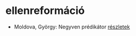 # ellenreformáció

- Moldova, György: Negyven prédikátor [részletek](_details/Moldova%2C%20Gy%C3%B6rgy.md#id_1405)